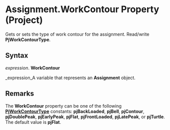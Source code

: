 
# Assignment.WorkContour Property (Project)

Gets or sets the type of work contour for the assignment. Read/write  **PjWorkContourType**.


## Syntax

 _expression_. **WorkContour**

 _expression_A variable that represents an  **Assignment** object.


## Remarks

The  **WorkContour** property can be one of the following **[PjWorkContourType](01e47a56-e13f-97c7-8790-34c24cc7baf7.md)** constants: **pjBackLoaded**,  **pjBell**,  **pjContour**,  **pjDoublePeak**,  **pjEarlyPeak**,  **pjFlat**,  **pjFrontLoaded**,  **pjLatePeak**, or  **pjTurtle**. The default value is  **pjFlat**. 

